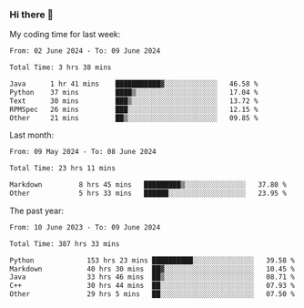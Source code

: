 ### Hi there 👋

My coding time for last week:

<!--START_SECTION:week-->

```txt
From: 02 June 2024 - To: 09 June 2024

Total Time: 3 hrs 38 mins

Java      1 hr 41 mins    ███████████▓░░░░░░░░░░░░░   46.58 %
Python    37 mins         ████▒░░░░░░░░░░░░░░░░░░░░   17.04 %
Text      30 mins         ███▒░░░░░░░░░░░░░░░░░░░░░   13.72 %
RPMSpec   26 mins         ███░░░░░░░░░░░░░░░░░░░░░░   12.15 %
Other     21 mins         ██▒░░░░░░░░░░░░░░░░░░░░░░   09.85 %
```

<!--END_SECTION:week-->

Last month:

<!--START_SECTION:month-->

```txt
From: 09 May 2024 - To: 08 June 2024

Total Time: 23 hrs 11 mins

Markdown         8 hrs 45 mins   █████████▒░░░░░░░░░░░░░░░   37.80 %
Other            5 hrs 33 mins   ██████░░░░░░░░░░░░░░░░░░░   23.95 %
```

<!--END_SECTION:month-->

The past year:

<!--START_SECTION:year-->

```txt
From: 10 June 2023 - To: 09 June 2024

Total Time: 387 hrs 33 mins

Python             153 hrs 23 mins ██████████░░░░░░░░░░░░░░░   39.58 %
Markdown           40 hrs 30 mins  ██▓░░░░░░░░░░░░░░░░░░░░░░   10.45 %
Java               33 hrs 46 mins  ██▒░░░░░░░░░░░░░░░░░░░░░░   08.71 %
C++                30 hrs 44 mins  ██░░░░░░░░░░░░░░░░░░░░░░░   07.93 %
Other              29 hrs 5 mins   ██░░░░░░░░░░░░░░░░░░░░░░░   07.50 %
```

<!--END_SECTION:year-->
